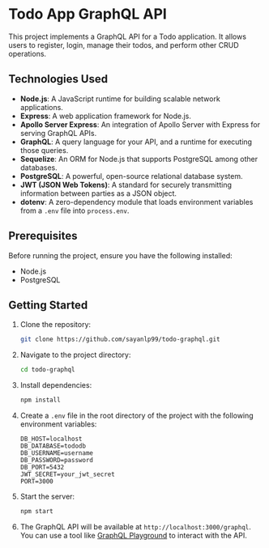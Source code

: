 # Todo App GraphQL API

This project implements a GraphQL API for a Todo application. It allows users to register, login, manage their todos, and perform other CRUD operations.

## Technologies Used

- **Node.js**: A JavaScript runtime for building scalable network applications.
- **Express**: A web application framework for Node.js.
- **Apollo Server Express**: An integration of Apollo Server with Express for serving GraphQL APIs.
- **GraphQL**: A query language for your API, and a runtime for executing those queries.
- **Sequelize**: An ORM for Node.js that supports PostgreSQL among other databases.
- **PostgreSQL**: A powerful, open-source relational database system.
- **JWT (JSON Web Tokens)**: A standard for securely transmitting information between parties as a JSON object.
- **dotenv**: A zero-dependency module that loads environment variables from a `.env` file into `process.env`.

## Prerequisites

Before running the project, ensure you have the following installed:

- Node.js
- PostgreSQL

## Getting Started

1. Clone the repository:
   ```bash
   git clone https://github.com/sayanlp99/todo-graphql.git
   ```

2. Navigate to the project directory:
   ```bash
   cd todo-graphql
   ```

3. Install dependencies:
   ```bash
   npm install
   ```

4. Create a `.env` file in the root directory of the project with the following environment variables:
   ```plaintext
   DB_HOST=localhost
   DB_DATABASE=tododb
   DB_USERNAME=username
   DB_PASSWORD=password
   DB_PORT=5432
   JWT_SECRET=your_jwt_secret
   PORT=3000
   ```

5. Start the server:
   ```bash
   npm start
   ```

6. The GraphQL API will be available at `http://localhost:3000/graphql`. You can use a tool like [GraphQL Playground](https://www.apollographql.com/docs/apollo-server/testing/graphql-playground/) to interact with the API.
